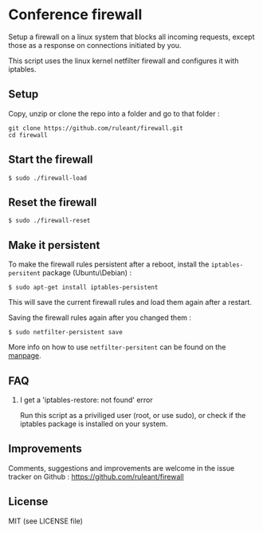 # Conference firewall

Setup a firewall on a linux system that blocks all incoming requests,
except those as a response on connections initiated by you.

This script uses the linux kernel netfilter firewall and configures it with iptables.

## Setup

Copy, unzip or clone the repo into a folder and go to that folder :

    git clone https://github.com/ruleant/firewall.git
    cd firewall

## Start the firewall

    $ sudo ./firewall-load

## Reset the firewall

    $ sudo ./firewall-reset

## Make it persistent

To make the firewall rules persistent after a reboot, install the `iptables-persitent` package (Ubuntu\Debian) :

    $ sudo apt-get install iptables-persistent

This will save the current firewall rules and load them again after a restart.

Saving the firewall rules again after you changed them :

    $ sudo netfilter-persistent save

More info on how to use `netfilter-persitent` can be found on the [manpage](http://manpages.org/netfilter-persistent/8).

## FAQ

1. I get a 'iptables-restore: not found' error

   Run this script as a priviliged user (root, or use sudo), or check if the iptables package is installed on your system.

## Improvements

Comments, suggestions and improvements are welcome in the issue tracker on Github : https://github.com/ruleant/firewall

## License

MIT (see LICENSE file)

